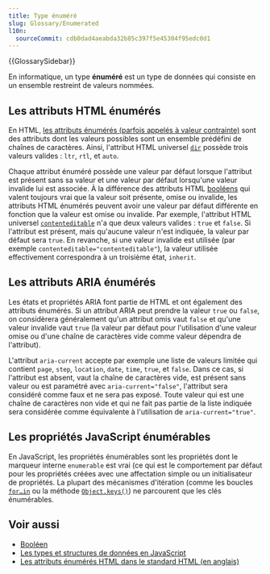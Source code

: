 ```yaml
---
title: Type énuméré
slug: Glossary/Enumerated
l10n:
  sourceCommit: cdb0dad4aeabda32b85c397f5e45304f95edc0d1
---
```


{{GlossarySidebar}}

En informatique, un type **énuméré** est un type de données qui consiste en un ensemble restreint de valeurs nommées.

## Les attributs HTML énumérés

En HTML, [les attributs énumérés (parfois appelés à valeur contrainte)](https://html.spec.whatwg.org/multipage/common-microsyntaxes.html#enumerated-attribute) sont des attributs dont les valeurs possibles sont un ensemble prédéfini de chaînes de caractères. Ainsi, l'attribut HTML universel [`dir`](/fr/docs/Web/HTML/Reference/Global_attributes/dir) possède trois valeurs valides&nbsp;: `ltr`, `rtl`, et `auto`.

Chaque attribut énuméré possède une valeur par défaut lorsque l'attribut est présent sans sa valeur et une valeur par défaut lorsqu'une valeur invalide lui est associée. À la différence des attributs HTML [booléens](/fr/docs/Glossary/Boolean) qui valent toujours vrai que la valeur soit présente, omise ou invalide, les attributs HTML énumérés peuvent avoir une valeur par défaut différente en fonction que la valeur est omise ou invalide. Par exemple, l'attribut HTML universel [`contenteditable`](/fr/docs/Web/HTML/Reference/Global_attributes/contenteditable) n'a que deux valeurs valides&nbsp;: `true` et `false`. Si l'attribut est présent, mais qu'aucune valeur n'est indiquée, la valeur par défaut sera `true`. En revanche, si une valeur invalide est utilisée (par exemple `contenteditable="contenteditable"`), la valeur utilisée effectivement correspondra à un troisième état, `inherit`.

## Les attributs ARIA énumérés

Les états et propriétés ARIA font partie de HTML et ont également des attributs énumérés. Si un attribut ARIA peut prendre la valeur `true` ou `false`, on considèrera généralement qu'un attribut omis vaut `false` et qu'une valeur invalide vaut `true` (la valeur par défaut pour l'utilisation d'une valeur omise ou d'une chaîne de caractères vide comme valeur dépendra de l'attribut).

L'attribut `aria-current` accepte par exemple une liste de valeurs limitée qui contient `page`, `step`, `location`, `date`, `time`, `true`, et `false`. Dans ce cas, si l'attribut est absent, vaut la chaîne de caractères vide, est présent sans valeur ou est paramétré avec `aria-current="false"`, l'attribut sera considéré comme faux et ne sera pas exposé. Toute valeur qui est une chaîne de caractères non vide et qui ne fait pas partie de la liste indiquée sera considérée comme équivalente à l'utilisation de `aria-current="true"`.

## Les propriétés JavaScript énumérables

En JavaScript, les propriétés énumérables sont les propriétés dont le marqueur interne `enumerable` est vrai (ce qui est le comportement par défaut pour les propriétés créées avec une affectation simple ou un initialisateur de propriétés. La plupart des mécanismes d'itération (comme les boucles [`for…in`](/fr/docs/Web/JavaScript/Reference/Statements/for...in) ou la méthode [`Object.keys()`](/fr/docs/Web/JavaScript/Reference/Global_Objects/Object/keys)) ne parcourent que les clés énumérables.

## Voir aussi

- [Booléen](/fr/docs/Glossary/Boolean)
- [Les types et structures de données en JavaScript](/fr/docs/Web/JavaScript/Guide/Data_structures)
- [Les attributs énumérés HTML dans le standard HTML (en anglais)](https://html.spec.whatwg.org/multipage/common-microsyntaxes.html#enumerated-attribute)
